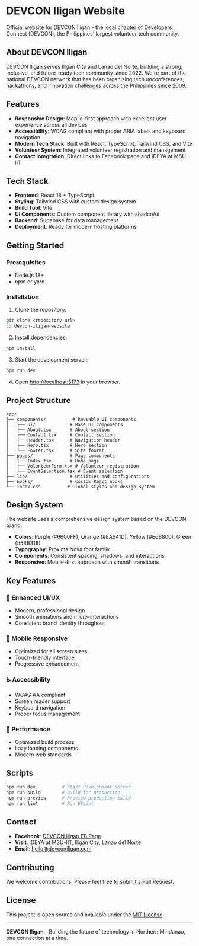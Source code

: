 # DEVCON Iligan Website

Official website for DEVCON Iligan - the local chapter of Developers Connect (DEVCON), the Philippines' largest volunteer tech community.

## About DEVCON Iligan

DEVCON Iligan serves Iligan City and Lanao del Norte, building a strong, inclusive, and future-ready tech community since 2022. We're part of the national DEVCON network that has been organizing tech unconferences, hackathons, and innovation challenges across the Philippines since 2009.

## Features

- **Responsive Design**: Mobile-first approach with excellent user experience across all devices
- **Accessibility**: WCAG compliant with proper ARIA labels and keyboard navigation
- **Modern Tech Stack**: Built with React, TypeScript, Tailwind CSS, and Vite
- **Volunteer System**: Integrated volunteer registration and management
- **Contact Integration**: Direct links to Facebook page and iDEYA at MSU-IIT

## Tech Stack

- **Frontend**: React 18 + TypeScript
- **Styling**: Tailwind CSS with custom design system
- **Build Tool**: Vite
- **UI Components**: Custom component library with shadcn/ui
- **Backend**: Supabase for data management
- **Deployment**: Ready for modern hosting platforms

## Getting Started

### Prerequisites
- Node.js 18+ 
- npm or yarn

### Installation

1. Clone the repository:
```bash
git clone <repository-url>
cd devcon-iligan-website
```

2. Install dependencies:
```bash
npm install
```

3. Start the development server:
```bash
npm run dev
```

4. Open [http://localhost:5173](http://localhost:5173) in your browser.

## Project Structure

```
src/
├── components/          # Reusable UI components
│   ├── ui/             # Base UI components
│   ├── About.tsx       # About section
│   ├── Contact.tsx     # Contact section
│   ├── Header.tsx      # Navigation header
│   ├── Hero.tsx        # Hero section
│   └── Footer.tsx      # Site footer
├── pages/              # Page components
│   ├── Index.tsx       # Home page
│   ├── VolunteerForm.tsx # Volunteer registration
│   └── EventSelection.tsx # Event selection
├── lib/                # Utilities and configurations
├── hooks/              # Custom React hooks
└── index.css          # Global styles and design system
```

## Design System

The website uses a comprehensive design system based on the DEVCON brand:

- **Colors**: Purple (#6600FF), Orange (#EA641D), Yellow (#E6B800), Green (#5BB318)
- **Typography**: Proxima Nova font family
- **Components**: Consistent spacing, shadows, and interactions
- **Responsive**: Mobile-first approach with smooth transitions

## Key Features

### 🎨 Enhanced UI/UX
- Modern, professional design
- Smooth animations and micro-interactions
- Consistent brand identity throughout

### 📱 Mobile Responsive
- Optimized for all screen sizes
- Touch-friendly interface
- Progressive enhancement

### ♿ Accessibility
- WCAG AA compliant
- Screen reader support
- Keyboard navigation
- Proper focus management

### 🚀 Performance
- Optimized build process
- Lazy loading components
- Modern web standards

## Scripts

```bash
npm run dev          # Start development server
npm run build        # Build for production
npm run preview      # Preview production build
npm run lint         # Run ESLint
```

## Contact

- **Facebook**: [DEVCON Iligan FB Page](https://facebook.com/devconiligan)
- **Visit**: iDEYA at MSU-IIT, Iligan City, Lanao del Norte
- **Email**: hello@devconiligan.com

## Contributing

We welcome contributions! Please feel free to submit a Pull Request.

## License

This project is open source and available under the [MIT License](LICENSE).

---

**DEVCON Iligan** - Building the future of technology in Northern Mindanao, one connection at a time.